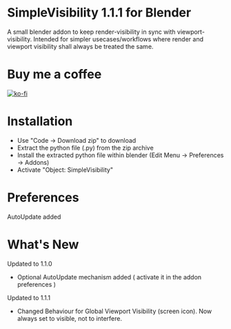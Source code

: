 #  SimpleVisibility 1.1.1 for Blender

A small blender addon to keep render-visibility in sync with viewport-visibility. 
Intended for simpler usecases/workflows where render and viewport visibility shall always be treated the same.

# Buy me a coffee

[![ko-fi](https://www.ko-fi.com/img/githubbutton_sm.svg)](https://ko-fi.com/I2I31T92M)

# Installation

- Use "Code -> Download zip" to download 
- Extract the python file (.py) from the zip archive 
- Install the extracted python file within blender  (Edit Menu -> Preferences -> Addons)
- Activate "Object: SimpleVisibility"

# Preferences

AutoUpdate added

# What's New

Updated to 1.1.0

- Optional AutoUpdate mechanism added ( activate it in the addon preferences ) 

Updated to 1.1.1
- Changed Behaviour for Global Viewport Visibility (screen icon). Now always set to visible, not to interfere.
		   
